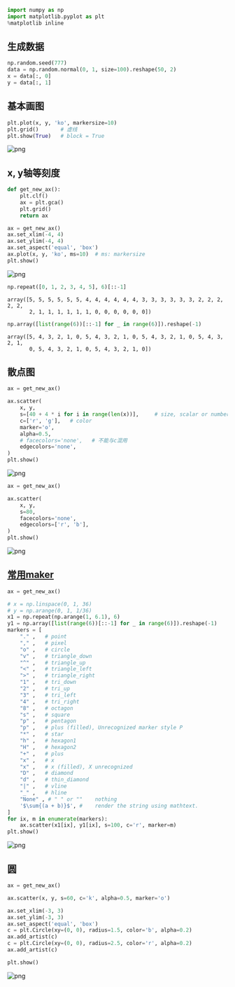 

```python
import numpy as np
import matplotlib.pyplot as plt
%matplotlib inline
```

## 生成数据


```python
np.random.seed(777)
data = np.random.normal(0, 1, size=100).reshape(50, 2)
x = data[:, 0]
y = data[:, 1]
```

## 基本画图


```python
plt.plot(x, y, 'ko', markersize=10)
plt.grid()       # 虚线
plt.show(True)   # block = True
```


![png](output_4_0.png)


## x, y轴等刻度


```python
def get_new_ax():
    plt.clf()
    ax = plt.gca()
    plt.grid()
    return ax

ax = get_new_ax()
ax.set_xlim(-4, 4)
ax.set_ylim(-4, 4)
ax.set_aspect('equal', 'box')
ax.plot(x, y, 'ko', ms=10)  # ms: markersize
plt.show()
```


![png](output_6_0.png)



```python
np.repeat([0, 1, 2, 3, 4, 5], 6)[::-1]
```




    array([5, 5, 5, 5, 5, 5, 4, 4, 4, 4, 4, 4, 3, 3, 3, 3, 3, 3, 2, 2, 2, 2, 2,
           2, 1, 1, 1, 1, 1, 1, 0, 0, 0, 0, 0, 0])




```python
np.array([list(range(6))[::-1] for _ in range(6)]).reshape(-1)
```




    array([5, 4, 3, 2, 1, 0, 5, 4, 3, 2, 1, 0, 5, 4, 3, 2, 1, 0, 5, 4, 3, 2, 1,
           0, 5, 4, 3, 2, 1, 0, 5, 4, 3, 2, 1, 0])



## 散点图


```python
ax = get_new_ax()

ax.scatter(
    x, y,
    s=[40 + 4 * i for i in range(len(x))],     # size, scalar or number
    c=['r', 'g'],   # color 
    marker='o', 
    alpha=0.5,
    # facecolors='none',   # 不能与c混用
    edgecolors='none',
)
plt.show()
```


![png](output_10_0.png)



```python
ax = get_new_ax()

ax.scatter(
    x, y,
    s=80,
    facecolors='none',
    edgecolors=['r', 'b'],
)
plt.show()
```


![png](output_11_0.png)


## [常用maker](https://matplotlib.org/api/markers_api.html#matplotlib.markers.MarkerStyle)


```python
ax = get_new_ax()

# x = np.linspace(0, 1, 36)
# y = np.arange(0, 1, 1/36)
x1 = np.repeat(np.arange(1, 6.1), 6)
y1 = np.array([list(range(6))[::-1] for _ in range(6)]).reshape(-1)
markers = [
    "." ,	# point
    "," ,	# pixel
    "o" ,	# circle
    "v" ,	# triangle_down
    "^" ,	# triangle_up
    "<" ,	# triangle_left
    ">" ,	# triangle_right
    "1" ,	# tri_down
    "2" ,	# tri_up
    "3" ,	# tri_left
    "4" ,	# tri_right
    "8" ,	# octagon
    "s" ,	# square
    "p" ,	# pentagon
    "p" ,	# plus (filled), Unrecognized marker style P
    "*" ,	# star
    "h" ,	# hexagon1
    "H" ,	# hexagon2
    "+" ,	# plus
    "x" ,	# x
    "x" ,	# x (filled), X unrecognized
    "D" ,	# diamond
    "d" ,	# thin_diamond
    "|" ,	# vline
    "_" ,	# hline
    "None" , # " " or "" 	nothing
    '$\sum{(a + b)}$', # 	render the string using mathtext.    
]
for ix, m in enumerate(markers):
    ax.scatter(x1[ix], y1[ix], s=100, c='r', marker=m)
plt.show()
```


![png](output_13_0.png)


## 圆


```python
ax = get_new_ax()

ax.scatter(x, y, s=60, c='k', alpha=0.5, marker='o')

ax.set_xlim(-3, 3)
ax.set_ylim(-3, 3)
ax.set_aspect('equal', 'box')
c = plt.Circle(xy=(0, 0), radius=1.5, color='b', alpha=0.2)
ax.add_artist(c)
c = plt.Circle(xy=(0, 0), radius=2.5, color='r', alpha=0.2)
ax.add_artist(c)

plt.show()
```


![png](output_15_0.png)

